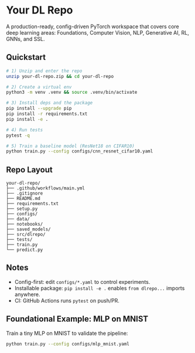 # Your DL Repo

A production-ready, config-driven PyTorch workspace that covers core deep learning areas:
Foundations, Computer Vision, NLP, Generative AI, RL, GNNs, and SSL.

## Quickstart

```bash
# 1) Unzip and enter the repo
unzip your-dl-repo.zip && cd your-dl-repo

# 2) Create a virtual env
python3 -m venv .venv && source .venv/bin/activate

# 3) Install deps and the package
pip install --upgrade pip
pip install -r requirements.txt
pip install -e .

# 4) Run tests
pytest -q

# 5) Train a baseline model (ResNet18 on CIFAR10)
python train.py --config configs/cnn_resnet_cifar10.yaml
```

## Repo Layout
```
your-dl-repo/
├── .github/workflows/main.yml
├── .gitignore
├── README.md
├── requirements.txt
├── setup.py
├── configs/
├── data/
├── notebooks/
├── saved_models/
├── src/dlrepo/
├── tests/
├── train.py
└── predict.py
```

## Notes
- Config-first: edit `configs/*.yaml` to control experiments.
- Installable package: `pip install -e .` enables `from dlrepo...` imports anywhere.
- CI: GitHub Actions runs `pytest` on push/PR.


## Foundational Example: MLP on MNIST
Train a tiny MLP on MNIST to validate the pipeline:
```bash
python train.py --config configs/mlp_mnist.yaml
```
